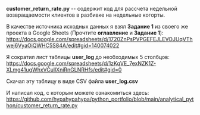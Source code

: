 **customer_return_rate.py** -- содержит код для рассчета недельной возвращаемости клиентов в разбивке на недельные когорты.

В качестве источника исходных данных я взял **Задание 1** из своего же проекта в Google Sheets (Прочтите **оглавление** и **Задание 1**):
https://docs.google.com/spreadsheets/d/1720ZnPsPVPGEFEJLEVOJUqVThwej6VyaOiQWHC5S84A/edit#gid=140074022

Я сократил лист таблицы **user_log** до необходимых 5 столбцов:
  https://docs.google.com/spreadsheets/d/1zKqVE_7exNZK1Z-XLmg41ugWhxVCullXniRnGLNRHfs/edit#gid=0

Скачал эту таблицу в виде CSV файла **user_log.csv**

И написал код, с которым можете ознакомиться здесь:
https://github.com/hypahypahypa/python_portfolio/blob/main/analytical_python/customer_return_rate.py
